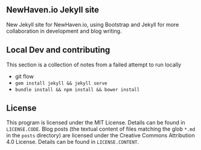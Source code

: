 ## NewHaven.io Jekyll site

New Jekyll site for NewHaven.io, using Bootstrap and Jekyll for more collaboration in development and blog writing.


## Local Dev and contributing
This section is a collection of notes from a failed attempt to run locally
* git flow
* `gem install jekyll && jekyll serve`
* `bundle install && npm install && bower install`

## License ##

This program is licensed under the MIT License. Details can be found in `LICENSE.CODE`.
Blog posts (the textual content of files matching the glob `*.md` in the `posts` directory) are licensed under the Creative Commons Attribution 4.0 License. Details can be found in `LICENSE.CONTENT`.
